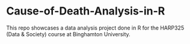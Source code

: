 # Cause-of-Death-Analysis-in-R
This repo showcases a data analysis project done in R for the HARP325 (Data &amp; Society) course at Binghamton University.
